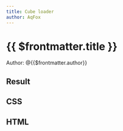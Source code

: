 ```yaml
---
title: Cube loader
author: AqFox
---
```


# {{ $frontmatter.title }}

Author: <AppLink :href="`https://github.com/${$frontmatter.author}`">@{{$frontmatter.author}}</AppLink>

## Result

<CodePreview
  :css="css"
  :html="html"
  :isDark="$frontmatter.isDark"
  :isGray="$frontmatter.isGray"
/>

## CSS

<ClientOnly>
  <CodeEditor
    lang="css"
    v-model="css"
  />
</ClientOnly>

## HTML

<ClientOnly>
  <CodeEditor
    lang="htmlmixed"
    v-model="html"
  />
</ClientOnly>

<script setup>
import htmlRaw from './markup.html?raw'
import cssRaw from './styles.css?raw'
import { ref } from 'vue'

const css = ref(cssRaw)
const html = ref(htmlRaw)
</script>
